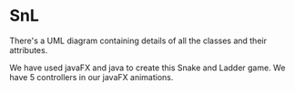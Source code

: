 # SnL

There's a UML diagram containing details of all the classes and their attributes. 


We have used javaFX and java to create this Snake and Ladder game. We have 5 controllers in our javaFX animations. 
